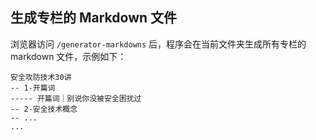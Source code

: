 ## 生成专栏的 Markdown 文件

浏览器访问 `/generator-markdowns` 后，程序会在当前文件夹生成所有专栏的 markdown 文件，示例如下：

```
安全攻防技术30讲
-- 1-开篇词
----- 开篇词｜别说你没被安全困扰过
-- 2-安全技术概念
-- ...
...
```
